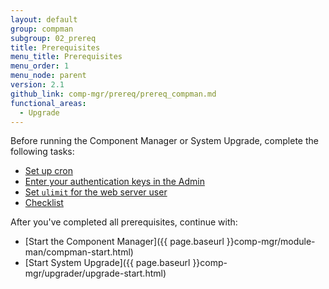 ```yaml
---
layout: default
group: compman
subgroup: 02_prereq
title: Prerequisites
menu_title: Prerequisites
menu_order: 1
menu_node: parent
version: 2.1
github_link: comp-mgr/prereq/prereq_compman.md
functional_areas:
  - Upgrade
---
```


Before running the Component Manager or System Upgrade, complete the following tasks:

*	<a href="{{page.baseurl}}comp-mgr/prereq/prereq_cron.html">Set up cron</a>
*	<a href="{{page.baseurl}}comp-mgr/prereq/prereq_auth-token.html">Enter your authentication keys in the Admin</a>
*	<a href="{{page.baseurl}}comp-mgr/prereq/prereq_compman-ulimit.html">Set `ulimit` for the web server user</a>
*	[Checklist]({{page.baseurl}}comp-mgr/prereq/prereq_compman-checklist.html)

After you've completed all prerequisites, continue with:

*	[Start the Component Manager]({{ page.baseurl }}comp-mgr/module-man/compman-start.html)
*	[Start System Upgrade]({{ page.baseurl }}comp-mgr/upgrader/upgrade-start.html)
